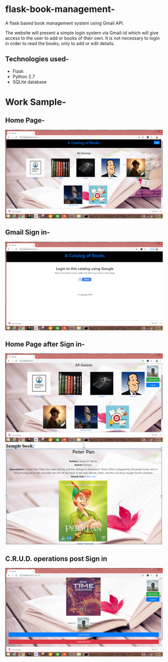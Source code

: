# flask-book-management-
A flask based book management system using Gmail API.

The website will present a simple login system via Gmail-id which will give access to the user to add or books of their own.
It is not necessary to login in order to read the books, only to add or edit details.

## Technologies used-
- Flask
- Python 2.7
- SQLite database

# Work Sample-
## Home Page-
<img src="https://github.com/rahul2412/flask-book-management/blob/master/images/Screenshot%20(262).png" alt="Home Page">

## Gmail Sign in-
<img src="https://github.com/rahul2412/flask-book-management/blob/master/images/Screenshot%20(256).png" alt="gmail">

## Home Page after Sign in-
<img src="https://github.com/rahul2412/flask-book-management/blob/master/images/Screenshot%20(258).png" alt="Sign In">

<img src="https://github.com/rahul2412/flask-book-management/blob/master/images/ss3.PNG" alt="Sample book">

## C.R.U.D. operations post Sign in
<img src="https://github.com/rahul2412/flask-book-management/blob/master/images/Screenshot%20(259).png" alt="C.R.U.D">



